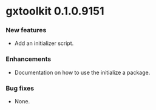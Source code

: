 # gxtoolkit 0.1.0.9151

### New features

* Add an initializer script.

### Enhancements

* Documentation on how to use the initialize a package.

### Bug fixes

* None.